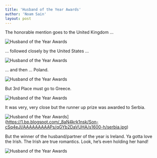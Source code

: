 ```yaml
---
title: 'Husband of the Year Awards'
author: 'Noam Sain'
layout: post
---
```


The honorable mention goes to the United Kingdom …

![Husband of the Year Awards](https://1.bp.blogspot.com/_8aN4krk1nsk/Son-Z1RiA2I/AAAAAAAAAPM/Sr77eHs7R2I/s1600/uk.jpg "Husband of the Year Awards")

… followed closely by the United States …

![Husband of the Year Awards](https://4.bp.blogspot.com/_8aN4krk1nsk/Son-ap3CFtI/AAAAAAAAAPU/FMAbW4MimsU/s1600/us.jpg "Husband of the Year Awards")

… and then … Poland.

![Husband of the Year Awards](https://1.bp.blogspot.com/_8aN4krk1nsk/Son-bFaZo9I/AAAAAAAAAPc/9AlNbMo4q6E/s1600/poland.jpg "Husband of the Year Awards")

But 3rd Place must go to Greece.

![Husband of the Year Awards](https://3.bp.blogspot.com/_8aN4krk1nsk/Son-bxmE-DI/AAAAAAAAAPk/BYxrhJYNUjM/s1600/greece.jpg "Husband of the Year Awards")

It was very, very close but the runner up prize was awarded to Serbia.

![Husband of the Year Awards](https://1.bp.blogspot.com/_8aN4krk1nsk/Son-cSq4eJI/AAAAAAAAAPs/qGYb2DaVUHA/s1600/serbia.jpg)](https://1.bp.blogspot.com/_8aN4krk1nsk/Son-cSq4eJI/AAAAAAAAAPs/qGYb2DaVUHA/s1600-h/serbia.jpg)

But the winner of the husband/partner of the year is Ireland. Ya gotta love the Irish. The Irish are true romantics. Look, he’s even holding her hand!

![Husband of the Year Awards](https://2.bp.blogspot.com/_8aN4krk1nsk/Son-iUBV5nI/AAAAAAAAAP0/8FDHxQQLOFg/s1600/ireland.jpg "Husband of the Year Awards")
